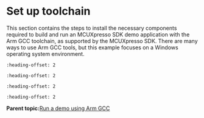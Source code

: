 # Set up toolchain

This section contains the steps to install the necessary components required to build and run an MCUXpresso SDK demo application with the Arm GCC toolchain, as supported by the MCUXpresso SDK. There are many ways to use Arm GCC tools, but this example focuses on a Windows operating system environment.


```{include} ../topics/armgcc_install_gcc_arm_embedded_tool_chain.md
:heading-offset: 2
```

```{include} ../topics/armgcc_install_mingw_only_required_on_windows_os.md
:heading-offset: 2
```

```{include} ../topics/armgcc_add_a_new_system_environment_variable_for_armgcc_d.md
:heading-offset: 2
```

```{include} ../topics/armgcc_install_cmake.md
:heading-offset: 2
```

**Parent topic:**[Run a demo using Arm GCC](../topics/run_a_demo_using_arm_gcc.md)

